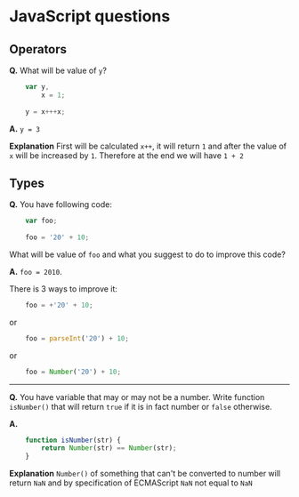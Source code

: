 # JavaScript questions

## Operators

**Q.** What will be value of `y`?

```javascript
    var y,
        x = 1;
        
    y = x+++x;
```

**A.** `y = 3`

**Explanation** First will be calculated `x++`, it will return `1` and after the value of `x` will be increased by `1`.
Therefore at the end we will have `1 + 2`


## Types


**Q.** You have following code:

```javascript
    var foo;
        
    foo = '20' + 10;
```

What will be value of `foo` and what you suggest to do to improve this code?

**A.** `foo = 2010`.

There is 3 ways to improve it:

```javascript
    foo = +'20' + 10;
```

or

```javascript
    foo = parseInt('20') + 10;
```

or

```javascript
    foo = Number('20') + 10;
```

---

**Q.** You have variable that may or may not be a number.
Write function `isNumber()` that will return `true` if it is in fact number or `false` otherwise.

**A.**

```javascript
    function isNumber(str) {
        return Number(str) == Number(str);
    }
```

**Explanation** `Number()` of something that can't be converted to number will return `NaN`
and by specification of ECMAScript `NaN` not equal to `NaN`